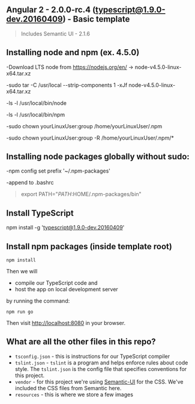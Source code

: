 ## Angular 2 - 2.0.0-rc.4 (typescript@1.9.0-dev.20160409) - Basic template
> Includes Semantic UI - 2.1.6

## Installing node and npm (ex. 4.5.0)
-Download LTS node from https://nodejs.org/en/ -> node-v4.5.0-linux-x64.tar.xz

-sudo tar -C /usr/local --strip-components 1 -xJf node-v4.5.0-linux-x64.tar.xz

-ls -l /usr/local/bin/node

-ls -l /usr/local/bin/npm

-sudo chown yourLinuxUser:group /home/yourLinuxUser/.npm

-sudo chown yourLinuxUser:group -R /home/yourLinuxUser/.npm/*

## Installing node packages globally without sudo:
-npm config set prefix '~/.npm-packages'

-append to .bashrc

>export PATH="$PATH:$HOME/.npm-packages/bin"



## Install TypeScript
npm install -g 'typescript@1.9.0-dev.20160409'

## Install npm packages (inside template root)
```
npm install
```

Then we will

- compile our TypeScript code and
- host the app on local development server

by running the command:

```
npm run go
```

Then visit [http://localhost:8080](http://localhost:8080) in your browser.

## What are all the other files in this repo?

- `tsconfig.json` - this is instructions for our TypeScript compiler
- `tslint.json` - `tslint` is a program and helps enforce rules about code style. The `tslint.json` is the config file that specifies conventions for this project.
- `vendor` - for this project we're using [Semantic-UI](http://semantic-ui.com/) for the CSS. We've included the CSS files from Semantic here.
- `resources` - this is where we store a few images
